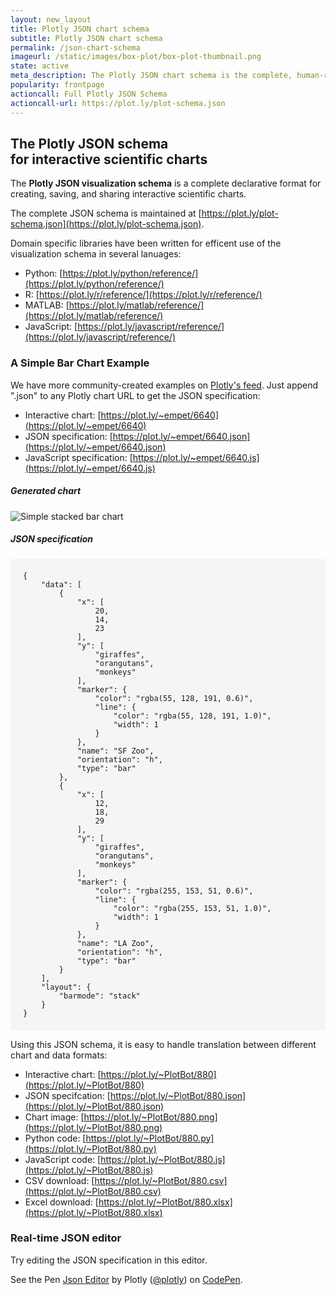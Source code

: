 ```yaml
---
layout: new_layout
title: Plotly JSON chart schema
subtitle: Plotly JSON chart schema
permalink: /json-chart-schema
imageurl: /static/images/box-plot/box-plot-thumbnail.png
state: active
meta_description: The Plotly JSON chart schema is the complete, human-readable text format that describes all physical attributes of any scientific chart.
popularity: frontpage
actioncall: Full Plotly JSON Schema
actioncall-url: https://plot.ly/plot-schema.json
---
```


## The Plotly JSON schema<br>for interactive scientific charts

The <b>Plotly JSON visualization schema</b> is a complete declarative format for creating, saving, and sharing interactive scientific charts.

The complete JSON schema is maintained at [https://plot.ly/plot-schema.json](https://plot.ly/plot-schema.json).

Domain specific libraries have been written for efficent use of the visualization schema in several lanuages:

- Python: [https://plot.ly/python/reference/](https://plot.ly/python/reference/)
- R: [https://plot.ly/r/reference/](https://plot.ly/r/reference/)
- MATLAB: [https://plot.ly/matlab/reference/](https://plot.ly/matlab/reference/)
- JavaScript: [https://plot.ly/javascript/reference/](https://plot.ly/javascript/reference/)

### A Simple Bar Chart Example

We have more community-created examples on [Plotly's feed](https://plot.ly/feed/). Just append ".json" to any Plotly chart URL to get the JSON specification:

- Interactive chart: [https://plot.ly/~empet/6640](https://plot.ly/~empet/6640)
- JSON specification: [https://plot.ly/~empet/6640.json](https://plot.ly/~empet/6640.json)
- JavaScript specification: [https://plot.ly/~empet/6640.js](https://plot.ly/~empet/6640.js)

##### Generated chart

![Simple stacked bar chart](https://plot.ly/~PlotBot/880.png)

##### JSON specification

<pre style="padding:20px; background:whitesmoke; font-size:12px;">
{
    "data": [
        {
            "x": [
                20, 
                14, 
                23
            ], 
            "y": [
                "giraffes", 
                "orangutans", 
                "monkeys"
            ], 
            "marker": {
                "color": "rgba(55, 128, 191, 0.6)", 
                "line": {
                    "color": "rgba(55, 128, 191, 1.0)", 
                    "width": 1
                }
            }, 
            "name": "SF Zoo", 
            "orientation": "h", 
            "type": "bar"
        }, 
        {
            "x": [
                12, 
                18, 
                29
            ], 
            "y": [
                "giraffes", 
                "orangutans", 
                "monkeys"
            ], 
            "marker": {
                "color": "rgba(255, 153, 51, 0.6)", 
                "line": {
                    "color": "rgba(255, 153, 51, 1.0)", 
                    "width": 1
                }
            }, 
            "name": "LA Zoo", 
            "orientation": "h", 
            "type": "bar"
        }
    ], 
    "layout": {
        "barmode": "stack"
    }
}
</pre>

Using this JSON schema, it is easy to handle translation between different chart and data formats:

- Interactive chart: [https://plot.ly/~PlotBot/880](https://plot.ly/~PlotBot/880)
- JSON specifcation: [https://plot.ly/~PlotBot/880.json](https://plot.ly/~PlotBot/880.json)
- Chart image: [https://plot.ly/~PlotBot/880.png](https://plot.ly/~PlotBot/880.png)
- Python code: [https://plot.ly/~PlotBot/880.py](https://plot.ly/~PlotBot/880.py)
- JavaScript code: [https://plot.ly/~PlotBot/880.js](https://plot.ly/~PlotBot/880.js)
- CSV download: [https://plot.ly/~PlotBot/880.csv](https://plot.ly/~PlotBot/880.csv)
- Excel download: [https://plot.ly/~PlotBot/880.xlsx](https://plot.ly/~PlotBot/880.xlsx)

### Real-time JSON editor

Try editing the JSON specification in this editor.

<p data-height="580" data-theme-id="15263" data-slug-hash="XmxaXY" data-default-tab="result" data-user="plotly" class='codepen'>See the Pen <a href='http://codepen.io/plotly/pen/XmxaXY/'>Json Editor</a> by Plotly (<a href='http://codepen.io/plotly'>@plotly</a>) on <a href='http://codepen.io'>CodePen</a>.</p>
<script async src="//assets.codepen.io/assets/embed/ei.js"></script>
